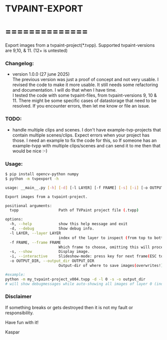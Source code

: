 # TVPAINT-EXPORT
# ==============

Export images from a tvpaint-project(*.tvpp). Supported tvpaint-versions are 9,10, & 11. (12+ is untested)

### Changelog:
- version 1.0.0  (27 june 2025)  
The previous version was just a proof of concept and not very usable.
I revised the code to make it more usable. It still needs some refactoring and documentation. I will do that when I have time.  
I tested the code with some tvpaint-files, from tvpaint-versions 9, 10 & 11. There might be some specific cases of datastorage that need to be resolved.
If you encounter errors, then let me know or file an issue.

### TODO:
- handle multiple clips and scenes. I don't have example-tvp-projects that contain multiple scenes/clips. Expect errors when your project has those. I need an example to fix the code for this, so If someone has an example-tvpp with multiple clips/scenes and can send it to me then that would be nice :-)

### Usage:
```sh
$ pip install opencv-python numpy
$ python -m tvpexport -h

usage: __main__.py [-h] [-d] [-l LAYER] [-f FRAME] [-s] [-i] [-o OUTPUT_DIR] tvpp

Export images from a tvpaint-project.

positional arguments:
  tvpp                  Path of TVPaint project file (.tvpp)

options:
  -h, --help            show this help message and exit
  -d, --debug           Show debug info.
  -l LAYER, --layer LAYER
                        index of the layer to inspect (from top to bottom = [0:])
  -f FRAME, --frame FRAME
                        Which frame to choose, omitting this will process all frames of the layer.
  -s, --show            Display image.
  -i, --interactive     Slideshow-mode: press key for next frame(ESC to quit)
  -o OUTPUT_DIR, --output_dir OUTPUT_DIR
                        Output-dir of where to save images(overwrites!).

#example:
python -m my_tvpaint-project_v004.tvpp -d -l 0 -s -o output_dir
# will show debugmessages while auto-showing all images of layer 0 (index = top to bottom), and save the images as png to directory 'output_dir'
```

### Disclaimer
If something breaks or gets destroyed then it is not my fault or responsibility.

Have fun with it!

Kaspar
